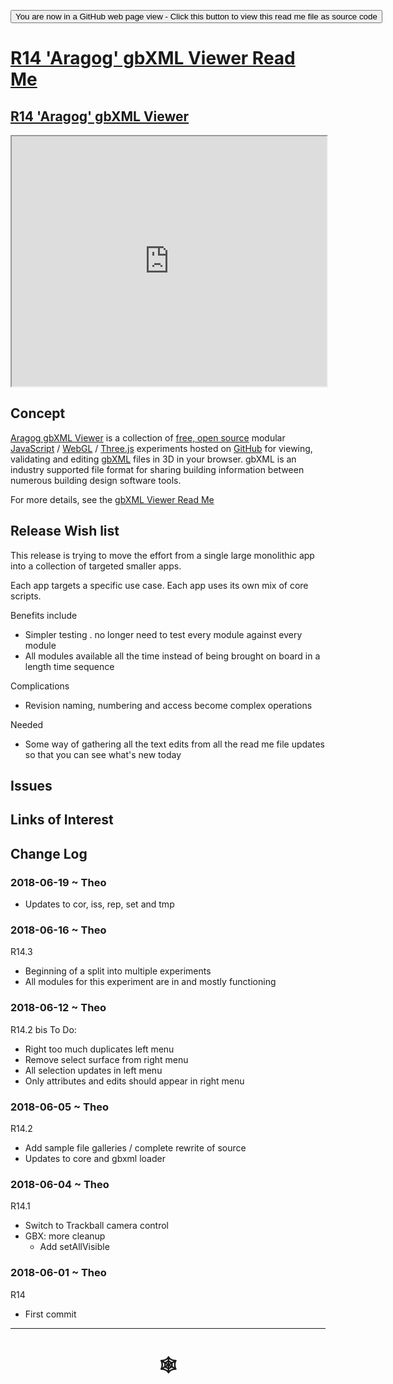 <span style=display:none; >[You are now in a GitHub source code view - click this link to view Read Me file as a web page](http://www.ladybug.tools/spider/index.html#gbxml-viewer/r14/README.md "View file as a web page." ) </span>

<div><input type=button onclick="window.location.href='https://github.com/ladybug-tools/spider/tree/master/gbxml-viewer/r14/README.md'"
value="You are now in a GitHub web page view - Click this button to view this read me file as source code" ><div>

# [R14 'Aragog' gbXML Viewer Read Me]( #gbxml-viewer/r14/README.md )

## [R14 'Aragog' gbXML Viewer]( https://www.ladybug.tools/spider/gbxml-viewer/r14/aragog-shortcut.html )

<iframe class=iframeReadMe src=https://www.ladybug.tools/spider/gbxml-viewer/r14/gv-cor-core/gv-cor.html width=100% height=400px >Iframes are not displayed on github.com</iframe>

## Concept

[Aragog gbXML Viewer]( https://github.com/ladybug-tools/spider "Source code on GitHub" ) is a collection of [free, open source]( https://opensource.guide/ "Read all about it at OpenSource Guides" ) modular [JavaScript]( https://developer.mozilla.org/en-US/docs/Web/JavaScript/About_JavaScript "Callout to Brendan" ) / [WebGL]( https://www.khronos.org/webgl/ "Tip of the hat to Ken Russell" ) / [Three.js]( https://threejs.org/ "Hi Mr.doob" ) experiments hosted on [GitHub]( https://github.com/about "Beep for where the geek peeps keep" ) for viewing, validating and editing [gbXML]( http://gbxml.org "Where's your schema today?" ) files in 3D in your browser. gbXML is an industry supported file format for sharing building information between numerous building design software tools.

For more details, see the [gbXML Viewer Read Me]( http://www.ladybug.tools/spider/#gbxml-viewer/README.md )

## Release Wish list

This release is trying to move the effort from a single large monolithic app into a collection of targeted smaller apps.

Each app targets a specific use case. Each app uses its own mix of core scripts.

Benefits include
* Simpler testing . no longer need to test every module against every module
* All modules available all the time instead of being brought on board in a length time sequence

Complications
* Revision naming, numbering and access become complex operations

Needed

* Some way of gathering all the text edits from all the read me file updates so that you can see what's new today

## Issues



## Links of Interest



## Change Log

### 2018-06-19 ~ Theo

* Updates to cor, iss, rep, set and tmp

### 2018-06-16 ~ Theo

R14.3
* Beginning of a split into multiple experiments
* All modules for this experiment are in and mostly functioning


### 2018-06-12 ~ Theo

R14.2 bis
To Do:
* Right too much duplicates left menu
* Remove select surface from right menu
* All selection updates in left menu
* Only attributes and edits should appear in right menu

### 2018-06-05 ~ Theo

R14.2
* Add sample file galleries / complete rewrite of source
* Updates to core and gbxml loader


### 2018-06-04 ~ Theo

R14.1
* Switch to Trackball camera control
* GBX: more cleanup
	* Add setAllVisible
### 2018-06-01 ~ Theo

R14
* First commit


***

# <center title="hello!" ><a href=javascript:window.scrollTo(0,0); style=text-decoration:none; > &#x1f578; </a></center>



